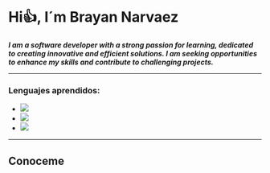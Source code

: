 # Hi👍, I´m Brayan Narvaez

***I am a software developer with a strong passion for learning, dedicated to creating innovative and efficient solutions. I am seeking opportunities to enhance my skills and contribute to challenging projects.***

---

### **Lenguajes aprendidos:**

- ![](https://cdn-icons-png.flaticon.com/128/5968/5968292.png)
- ![](https://cdn-icons-png.flaticon.com/128/5968/5968267.png)
- ![](https://cdn-icons-png.flaticon.com/128/732/732190.png)


---

## Conoceme




